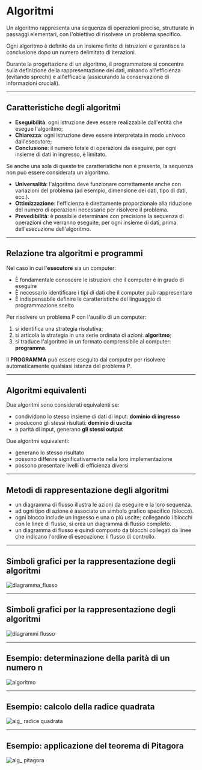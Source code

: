 # Algoritmi

Un algoritmo rappresenta una sequenza di operazioni precise, strutturate in passaggi elementari, con l'obiettivo di risolvere un problema specifico.

Ogni algoritmo è definito da un insieme finito di istruzioni e garantisce la conclusione dopo un numero delimitato di iterazioni.

Durante la progettazione di un algoritmo, il programmatore si concentra sulla definizione della rappresentazione dei dati, mirando all'efficienza (evitando sprechi) e all'efficacia (assicurando la conservazione di informazioni cruciali).

---

## Caratteristiche degli algoritmi

* **Eseguibilità**: ogni istruzione deve essere realizzabile dall'entità che esegue l'algoritmo;
* **Chiarezza**: ogni istruzione deve essere interpretata in modo univoco dall'esecutore;
* **Conclusione**: il numero totale di operazioni da eseguire, per ogni insieme di dati in ingresso, è limitato.

Se anche una sola di queste tre caratteristiche non è presente, la sequenza non può essere considerata un algoritmo.

* **Universalità**: l'algoritmo deve funzionare correttamente anche con variazioni del problema (ad esempio, dimensione dei dati, tipo di dati, ecc.).
* **Ottimizzazione**: l'efficienza è direttamente proporzionale alla riduzione del numero di operazioni necessarie per risolvere il problema.
* **Prevedibilità**: è possibile determinare con precisione la sequenza di operazioni che verranno eseguite, per ogni insieme di dati, prima dell'esecuzione dell'algoritmo.

---

## Relazione tra algoritmi e programmi

Nel caso in cui l'**esecutore** sia un computer:

* È fondamentale conoscere le istruzioni che il computer è in grado di eseguire
* È necessario identificare i tipi di dati che il computer può rappresentare
* È indispensabile definire le caratteristiche del linguaggio di programmazione scelto

Per risolvere un problema P con l'ausilio di un computer:

1.  si identifica una strategia risolutiva;
2.  si articola la strategia in una serie ordinata di azioni: **algoritmo**;
3.  si traduce l'algoritmo in un formato comprensibile al computer: **programma**.

Il **PROGRAMMA** può essere eseguito dal computer per risolvere automaticamente qualsiasi istanza del problema P.

---

## Algoritmi equivalenti

Due algoritmi sono considerati equivalenti se:

* condividono lo stesso insieme di dati di input: **dominio di ingresso**
* producono gli stessi risultati: **dominio di uscita**
* a parità di input, generano **gli stessi output**

Due algoritmi equivalenti:

* generano lo stesso risultato
* possono differire significativamente nella loro implementazione
* possono presentare livelli di efficienza diversi

---

## Metodi di rappresentazione degli algoritmi

* un diagramma di flusso illustra le azioni da eseguire e la loro sequenza.
* ad ogni tipo di azione è associato un simbolo grafico specifico (blocco).
* ogni blocco include un ingresso e una o più uscite; collegando i blocchi con le linee di flusso, si crea un diagramma di flusso completo.
* un diagramma di flusso è quindi composto da blocchi collegati da linee che indicano l'ordine di esecuzione: il flusso di controllo.

---

## Simboli grafici per la rappresentazione degli algoritmi

![diagramma_flusso](https://github.com/DarioIEL/Elementi_Programmazione_FONDAMENTI/tree/main/img/diagramma_flusso.png)

---

## Simboli grafici per la rappresentazione degli algoritmi

![diagrammi flusso](https://github.com/DarioIEL/Elementi_Programmazione_FONDAMENTI/tree/main/img/diagrammi_flusso1.jpg)

---

## Esempio: determinazione della parità di un numero n

![algoritmo](https://github.com/DarioIEL/Elementi_Programmazione_FONDAMENTI/tree/main/img/algoritmo.png)

---

## Esempio: calcolo della radice quadrata

![alg_ radice quadrata](https://github.com/DarioIEL/Elementi_Programmazione_FONDAMENTI/tree/main/img/Algoritmo_calcola_radice_quadrata.png)

---

## Esempio: applicazione del teorema di Pitagora

![alg_ pitagora](https://github.com/DarioIEL/Elementi_Programmazione_FONDAMENTI/tree/main/img/algoritmi_teorema_di_pitagora.png)
